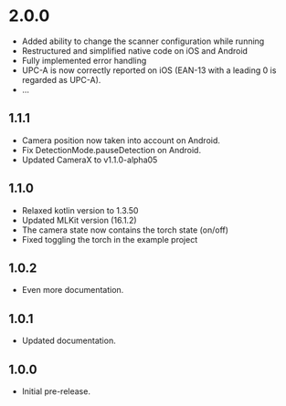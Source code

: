 # 2.0.0
* Added ability to change the scanner configuration while running
* Restructured and simplified native code on iOS and Android
* Fully implemented error handling
* UPC-A is now correctly reported on iOS (EAN-13 with a leading 0 is regarded as UPC-A).
* ...

## 1.1.1

* Camera position now taken into account on Android.
* Fix DetectionMode.pauseDetection on Android.
* Updated CameraX to v1.1.0-alpha05

## 1.1.0
* Relaxed kotlin version to 1.3.50
* Updated MLKit version (16.1.2)
* The camera state now contains the torch state (on/off)
* Fixed toggling the torch in the example project

## 1.0.2

* Even more documentation.

## 1.0.1

* Updated documentation.

## 1.0.0

* Initial pre-release.
